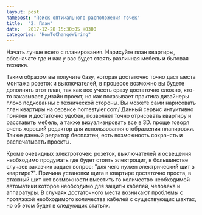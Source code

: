 ```yaml
---
layout: post
namepost: "Поиск оптимального расположения точек"
title:  "2. План"
date:   2017-12-28 15:30:05 +0300
categories: "HowToChangeWiring"
---
```

Начать лучше всего с планирования.
Нарисуйте план квартиры, обозначате где и как у вас будет стоять различная мебель и бытовая техника.

Таким образом вы получите базу, которая достаточно точно даст места монтажа розеток и выключателей, в процессе возможно вы будете дополнять этот план, так как все учесть сразу достаточно сложно, кто-то заказывает дизайн проект, но как показывает практика дизайнеры плохо подкованны с технической стороны.
Вы можете сами нарисовать план квартиры на сервисе homestyler.com/
Данный сервис интуитивно понятен и достаточно удобен, позволяет точно отрисовать квартиру и расставить мебель, а также визуализировать все в 3D. проще говоря очень хороший редактор для использования отображения планировки.
Также данный редактор бесплатен, есть возможность сохранять и распечатывать проекты. 

Кроме очевидных электроточек: розеток, выключателей и освещения необходимо продумать где будет стоять электрощит, в большинстве случаев заказчик задает вопрос: "для чего нужен электрический щит в квартире?". 
Причина установки щита в квартире достаточно проста, в этажный щит нет возможности вместить то количество необходимой автоматики которое необходимо для защиты кабелей, человека и аппаратуры. В случаях достаточного места возникают проблемы с протяжкой необходимого количества кабелей с существующих шахтах, но об этом будет в следующих статьях.
